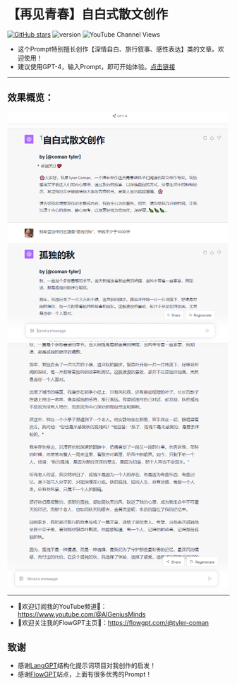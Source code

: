 # 【再见青春】自白式散文创作
[![GitHub stars](https://img.shields.io/github/stars/zhutyler21/ByeYouth?style=social)](https://github.com/zhutyler21/ByeYouth)
![version](https://img.shields.io/badge/version-1.0-blue)
![YouTube Channel Views](https://img.shields.io/youtube/channel/views/UCt0wyEJC7XbJCretDO-jacA)

- 这个Prompt特别擅长创作【深情自白、旅行叙事、感性表达】类的文章。欢迎使用！
- 建议使用GPT-4，输入Prompt，即可开始体验。[点击链接](https://chat.openai.com/share/6abde709-dfc6-4829-bcc9-ace3f6d2a026)
_________________

## 效果概览：
<img src="./previews/1.png" width="500">

<img src="./previews/2.png" width="500">

_________________

- 🙏欢迎订阅我的YouTube频道👏：https://www.youtube.com/@AIGeniusMinds
- 🙏欢迎关注我的FlowGPT主页👏：https://flowgpt.com/@tyler-coman

## 致谢
- 感谢[LangGPT](https://github.com/yzfly/LangGPT)结构化提示词项目对我创作的启发！
- 感谢[FlowGPT](https://flowgpt.com/)站点，上面有很多优秀的Prompt！
